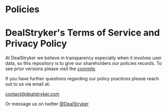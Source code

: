 # Policies
DealStryker's Terms of Service and Privacy Policy
=====================

At DealStryker we believe in transparency especially when it involves user data, so this repository is to give our shareholders our policies records.
To see prior versions please visit the [commits](https://github.com/DealStryker/Policies/commits/master)

If you have further questions regarding our policy practices please reach out to us via email at:

contact@dealstryker.com

Or message us on twitter [@DealStryker](https://twitter.com/DealStryker)
 
